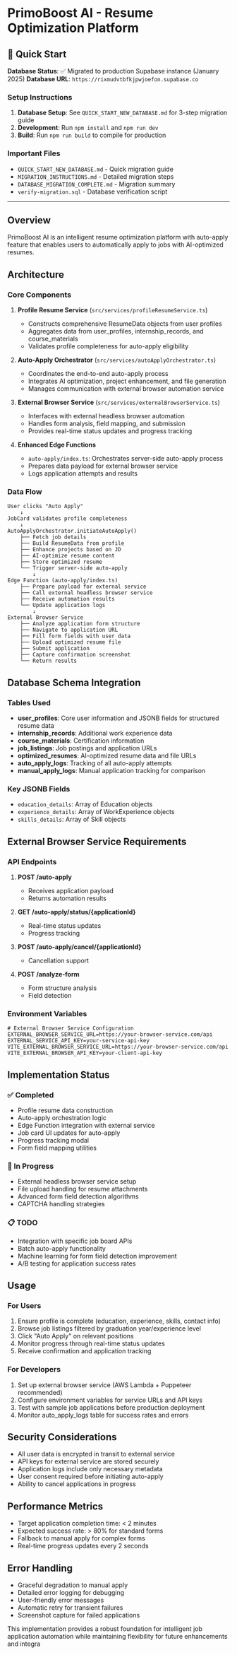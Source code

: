 # PrimoBoost AI - Resume Optimization Platform

## 🚀 Quick Start

**Database Status**: ✅ Migrated to production Supabase instance (January 2025)
**Database URL**: `https://rixmudvtbfkjpwjoefon.supabase.co`

### Setup Instructions
1. **Database Setup**: See `QUICK_START_NEW_DATABASE.md` for 3-step migration guide
2. **Development**: Run `npm install` and `npm run dev`
3. **Build**: Run `npm run build` to compile for production

### Important Files
- `QUICK_START_NEW_DATABASE.md` - Quick migration guide
- `MIGRATION_INSTRUCTIONS.md` - Detailed migration steps
- `DATABASE_MIGRATION_COMPLETE.md` - Migration summary
- `verify-migration.sql` - Database verification script

---

## Overview

PrimoBoost AI is an intelligent resume optimization platform with auto-apply feature that enables users to automatically apply to jobs with AI-optimized resumes.

## Architecture

### Core Components

1. **Profile Resume Service** (`src/services/profileResumeService.ts`)
   - Constructs comprehensive ResumeData objects from user profiles
   - Aggregates data from user_profiles, internship_records, and course_materials
   - Validates profile completeness for auto-apply eligibility

2. **Auto-Apply Orchestrator** (`src/services/autoApplyOrchestrator.ts`)
   - Coordinates the end-to-end auto-apply process
   - Integrates AI optimization, project enhancement, and file generation
   - Manages communication with external browser automation service

3. **External Browser Service** (`src/services/externalBrowserService.ts`)
   - Interfaces with external headless browser automation
   - Handles form analysis, field mapping, and submission
   - Provides real-time status updates and progress tracking

4. **Enhanced Edge Functions**
   - `auto-apply/index.ts`: Orchestrates server-side auto-apply process
   - Prepares data payload for external browser service
   - Logs application attempts and results

### Data Flow

```
User clicks "Auto Apply" 
    ↓
JobCard validates profile completeness
    ↓
AutoApplyOrchestrator.initiateAutoApply()
    ├── Fetch job details
    ├── Build ResumeData from profile
    ├── Enhance projects based on JD
    ├── AI-optimize resume content
    ├── Store optimized resume
    └── Trigger server-side auto-apply
        ↓
Edge Function (auto-apply/index.ts)
    ├── Prepare payload for external service
    ├── Call external headless browser service
    ├── Receive automation results
    └── Update application logs
        ↓
External Browser Service
    ├── Analyze application form structure
    ├── Navigate to application URL
    ├── Fill form fields with user data
    ├── Upload optimized resume file
    ├── Submit application
    ├── Capture confirmation screenshot
    └── Return results
```

## Database Schema Integration

### Tables Used

- **user_profiles**: Core user information and JSONB fields for structured resume data
- **internship_records**: Additional work experience data
- **course_materials**: Certification information
- **job_listings**: Job postings and application URLs
- **optimized_resumes**: AI-optimized resume data and file URLs
- **auto_apply_logs**: Tracking of all auto-apply attempts
- **manual_apply_logs**: Manual application tracking for comparison

### Key JSONB Fields

- `education_details`: Array of Education objects
- `experience_details`: Array of WorkExperience objects  
- `skills_details`: Array of Skill objects

## External Browser Service Requirements

### API Endpoints

1. **POST /auto-apply**
   - Receives application payload
   - Returns automation results

2. **GET /auto-apply/status/{applicationId}**
   - Real-time status updates
   - Progress tracking

3. **POST /auto-apply/cancel/{applicationId}**
   - Cancellation support

4. **POST /analyze-form**
   - Form structure analysis
   - Field detection

### Environment Variables

```env
# External Browser Service Configuration
EXTERNAL_BROWSER_SERVICE_URL=https://your-browser-service.com/api
EXTERNAL_SERVICE_API_KEY=your-service-api-key
VITE_EXTERNAL_BROWSER_SERVICE_URL=https://your-browser-service.com/api
VITE_EXTERNAL_BROWSER_API_KEY=your-client-api-key
```

## Implementation Status

### ✅ Completed
- Profile resume data construction
- Auto-apply orchestration logic
- Edge Function integration with external service
- Job card UI updates for auto-apply
- Progress tracking modal
- Form field mapping utilities

### 🚧 In Progress
- External headless browser service setup
- File upload handling for resume attachments
- Advanced form field detection algorithms
- CAPTCHA handling strategies

### 📋 TODO
- Integration with specific job board APIs
- Batch auto-apply functionality
- Machine learning for form field detection improvement
- A/B testing for application success rates

## Usage

### For Users
1. Ensure profile is complete (education, experience, skills, contact info)
2. Browse job listings filtered by graduation year/experience level
3. Click "Auto Apply" on relevant positions
4. Monitor progress through real-time status updates
5. Receive confirmation and application tracking

### For Developers
1. Set up external browser service (AWS Lambda + Puppeteer recommended)
2. Configure environment variables for service URLs and API keys
3. Test with sample job applications before production deployment
4. Monitor auto_apply_logs table for success rates and errors

## Security Considerations

- All user data is encrypted in transit to external service
- API keys for external service are stored securely
- Application logs include only necessary metadata
- User consent required before initiating auto-apply
- Ability to cancel applications in progress

## Performance Metrics

- Target application completion time: < 2 minutes
- Expected success rate: > 80% for standard forms
- Fallback to manual apply for complex forms
- Real-time progress updates every 2 seconds

## Error Handling

- Graceful degradation to manual apply
- Detailed error logging for debugging
- User-friendly error messages
- Automatic retry for transient failures
- Screenshot capture for failed applications

This implementation provides a robust foundation for intelligent job application automation while maintaining flexibility for future enhancements and integra
